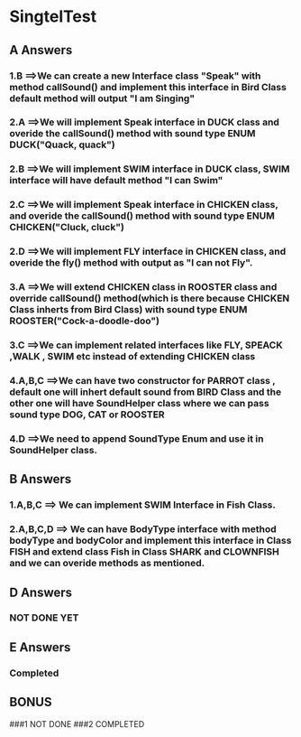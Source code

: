 # SingtelTest

## A Answers
### 1.B ==>We can create a new Interface class "Speak" with method callSound()  and implement this interface in  Bird Class default method will output "I am Singing"


### 2.A ==>We will  implement Speak interface in  DUCK class and overide the callSound() method with sound type ENUM DUCK("Quack, quack")
### 2.B ==>We will  implement SWIM interface in DUCK class, SWIM interface will have default method "I can Swim"
### 2.C ==>We will  implement Speak interface in CHICKEN class, and overide the callSound() method with sound type ENUM CHICKEN("Cluck, cluck")
### 2.D ==>We will  implement FLY interface in CHICKEN class, and overide the fly() method with output as  "I can not Fly".

### 3.A ==>We will extend CHICKEN class in ROOSTER class and override callSound() method(which is there because CHICKEN Class inherts from Bird Class) with sound type ENUM ROOSTER("Cock-a-doodle-doo")
### 3.C ==>We can implement related interfaces like FLY, SPEACK ,WALK , SWIM etc instead of extending CHICKEN class

 
### 4.A,B,C ==>We can have two constructor for PARROT class , default one will inhert default sound from BIRD Class and the other one will have SoundHelper class where we can pass sound type DOG, CAT or ROOSTER
### 4.D ==>We need to append SoundType Enum and use it in SoundHelper class.


## B Answers
### 1.A,B,C  ==> We can implement SWIM Interface in Fish Class.

### 2.A,B,C,D ==> We can have BodyType interface with method bodyType and bodyColor and implement this interface in Class FISH and extend class Fish in Class SHARK and CLOWNFISH and we can overide methods as mentioned.
 
## D Answers

### NOT DONE YET


## E Answers

### Completed

## BONUS

###1 NOT DONE
###2 COMPLETED
